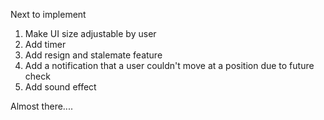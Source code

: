 Next to implement

1. Make UI size adjustable by user
2. Add timer
3. Add resign and stalemate feature
4. Add a notification that a user couldn't move at a position due to future check
5. Add sound effect
   
Almost there....


